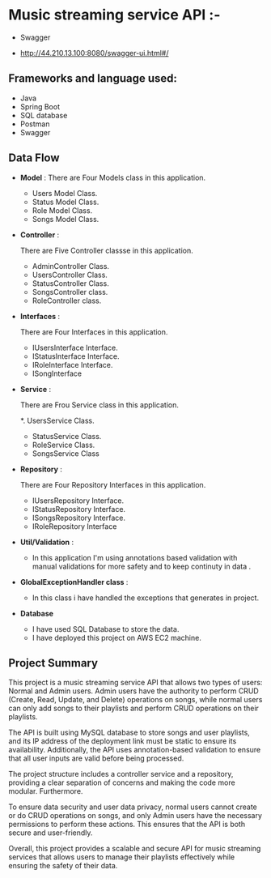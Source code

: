 # Music streaming service API :-
* Swagger
- http://44.210.13.100:8080/swagger-ui.html#/
## Frameworks and language used:
-  Java
-  Spring Boot
-  SQL database
-  Postman
-  Swagger
## Data Flow


* **Model** :
  There are Four Models class in this application.
    * Users Model Class.
    * Status Model Class.
    * Role Model Class.
    * Songs Model Class.


* **Controller** :

  There are Five Controller classse in this application.

    * AdminController Class.
    * UsersController Class.
    * StatusController Class.
    * SongsController class.
    * RoleController class. 


* **Interfaces** :

  There are Four Interfaces in this application.
    * IUsersInterface Interface.
    * IStatusInterface Interface.
    * IRoleInterface Interface.
    * ISongInterface


* **Service** :

  There are Frou Service class in this application.

    *. UsersService Class.
    * StatusService Class.
    * RoleService Class.
    * SongsService Class
  


* **Repository** :

  There are Four Repository Interfaces in this application.

    * IUsersRepository Interface.
    * IStatusRepository Interface.
    * ISongsRepository Interface.
    * IRoleRepository Interface


* **Util/Validation** :
    * In this application I'm using annotations based validation with manual validations for more safety and to keep continuty in data .



* **GlobalExceptionHandler class** :
  * In this class i have handled the exceptions that generates in project.



* **Database**

    * I have used SQL Database to store the data.
    * I have deployed this project on AWS EC2 machine.

## Project Summary

This project is a music streaming service API that allows two types of users: Normal and Admin users. Admin users have the authority to perform CRUD (Create, Read, Update, and Delete) operations on songs, while normal users can only add songs to their playlists and perform CRUD operations on their playlists.

The API is built using MySQL database to store songs and user playlists, and its IP address of the deployment link must be static to ensure its availability. Additionally, the API uses annotation-based validation to ensure that all user inputs are valid before being processed.

The project structure includes a controller service and a repository, providing a clear separation of concerns and making the code more modular. Furthermore.

To ensure data security and user data privacy, normal users cannot create or do CRUD operations on songs, and only Admin users have the necessary permissions to perform these actions. This ensures that the API is both secure and user-friendly.

Overall, this project provides a scalable and secure API for music streaming services that allows users to manage their playlists effectively while ensuring the safety of their data.




  













  
